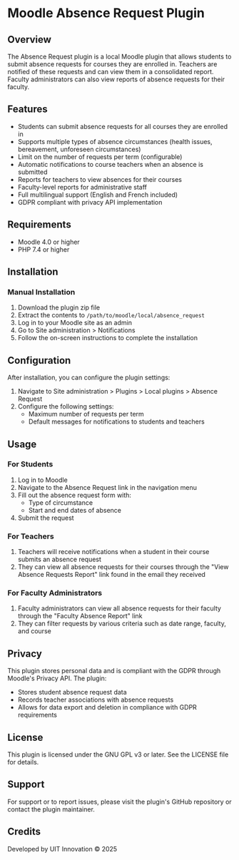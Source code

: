 # Moodle Absence Request Plugin

## Overview
The Absence Request plugin is a local Moodle plugin that allows students to submit absence requests for courses they are enrolled in. Teachers are notified of these requests and can view them in a consolidated report. Faculty administrators can also view reports of absence requests for their faculty.

## Features
- Students can submit absence requests for all courses they are enrolled in
- Supports multiple types of absence circumstances (health issues, bereavement, unforeseen circumstances)
- Limit on the number of requests per term (configurable)
- Automatic notifications to course teachers when an absence is submitted
- Reports for teachers to view absences for their courses
- Faculty-level reports for administrative staff
- Full multilingual support (English and French included)
- GDPR compliant with privacy API implementation

## Requirements
- Moodle 4.0 or higher
- PHP 7.4 or higher

## Installation
### Manual Installation
1. Download the plugin zip file
2. Extract the contents to `/path/to/moodle/local/absence_request`
3. Log in to your Moodle site as an admin
4. Go to Site administration > Notifications
5. Follow the on-screen instructions to complete the installation

## Configuration
After installation, you can configure the plugin settings:

1. Navigate to Site administration > Plugins > Local plugins > Absence Request
2. Configure the following settings:
   - Maximum number of requests per term
   - Default messages for notifications to students and teachers

## Usage
### For Students
1. Log in to Moodle
2. Navigate to the Absence Request link in the navigation menu
3. Fill out the absence request form with:
   - Type of circumstance
   - Start and end dates of absence
4. Submit the request

### For Teachers
1. Teachers will receive notifications when a student in their course submits an absence request
2. They can view all absence requests for their courses through the "View Absence Requests Report" link found in the email they received
### For Faculty Administrators
1. Faculty administrators can view all absence requests for their faculty through the "Faculty Absence Report" link
2. They can filter requests by various criteria such as date range, faculty, and course

## Privacy
This plugin stores personal data and is compliant with the GDPR through Moodle's Privacy API. The plugin:
- Stores student absence request data
- Records teacher associations with absence requests
- Allows for data export and deletion in compliance with GDPR requirements

## License
This plugin is licensed under the GNU GPL v3 or later. See the LICENSE file for details.

## Support
For support or to report issues, please visit the plugin's GitHub repository or contact the plugin maintainer.

## Credits
Developed by UIT Innovation © 2025


